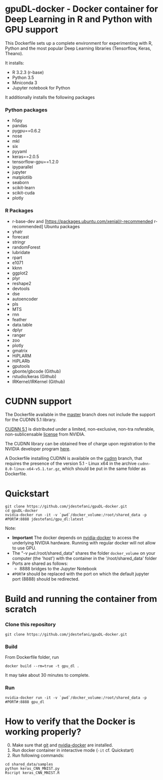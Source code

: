 # gpuDL-docker - Docker container for Deep Learning in R and Python with GPU support
 
This Dockerfile sets up a complete environment for experimenting with R, Python and  the most popular Deep Learning libraries (Tensorflow, Keras, Theano).

It installs:
* R 3.2.3 (r-base)
* Python 3.5
* Miniconda 3 
* Jupyter notebook for Python 

It additionally installs the following packages
### Python packages 
* h5py 
* pandas
* pygpu==0.6.2
* nose 
* mkl 
* six 
* pyyaml 
* keras==2.0.5 
* tensorflow-gpu==1.2.0 
* ipyparallel
* jupyter 
* matplotlib 
* seaborn 
* scikit-learn
* scikit-cuda
* plotly

### R Packages
* r-base-dev and [https://packages.ubuntu.com/xenial/r-recommended r-recommended] Ubuntu packages
* yhatr
* forecast
* stringr
* randomForest
* lubridate
* rpart
* e1071
* kknn
* ggplot2
* plyr
* reshape2
* devtools
* dse
* autoencoder
* pls
* MTS
* rnn
* feather
* data.table
* dplyr
* ranger
* zoo
* plotly
* gmatrix
* HiPLARM 
* HiPLARb
* gputools
* gbonte/gbcode (Github)
* rstudio/keras (Github)
* IRKernel/IRKernel (Github)

# CUDNN support
The Dockerfile available in the [master](https://github.com/jdestefani/gpuDL-docker/blob/master/Dockerfile) branch does not include the support for the CUDNN 5.1 library.

[CUDNN 5.1](https://developer.nvidia.com/cudnn) is distributed under a limited, non-exclusive, non-tra
nsferable, non-sublicensable [license](https://cntk.ai/license/CUDNN_License.pdf) from NVIDIA.

The CUDNN library can be obtained free of charge upon registration to the NVIDIA developer program [here](https://developer.nvidia.com/cudnn). 

A Dockerfile installing CUDNN is available on the [cudnn](https://github.com/jdestefani/gpuDL-docker/blob/cudnn/Dockerfile) branch, that requires the presence of the version 5.1 - Linux x64 in the archive ```cudnn-8.0-linux-x64-v5.1.tar.gz```, which should be put in the same folder as Dockerfile.


# Quickstart
```
git clone https://github.com/jdestefani/gpuDL-docker.git
cd gpuDL-docker
nvidia-docker run -it -v `pwd`/docker_volume:/root/shared_data -p #PORT#:8888 jdestefani/gpu_dl:latest
```

Note:

* **Important** The docker depends on [nvidia-docker](https://github.com/NVIDIA/nvidia-docker) to access the underlying NVIDIA hardware. Running with regular docker will not allow to use GPU.
* The "-v `pwd`:/root/shared_data" shares the folder ```docker_volume``` on your computer (the 'host') with the container in the '/root/shared_data' folder
* Ports are shared as follows:
    * 8888 bridges to the Jupyter Notebook
* ```#PORT#``` should be replaced with the port on which the default jupyter port (8888) should be redirected.

# Build and running the container from scratch

### Clone this repository

```
git clone https://github.com/jdestefani/gpuDL-docker.git
```

### Build

From Dockerfile folder, run

```
docker build --rm=true -t gpu_dl .
```

It may take about 30 minutes to complete.

### Run

```
nvidia-docker run -it -v `pwd`/docker_volume:/root/shared_data -p #PORT#:8888 gpu_dl
```

# How to verify that the Docker is working properly?
0. Make sure that [git](https://git-scm.com/) and [nvidia-docker](https://github.com/NVIDIA/nvidia-docker) are installed. 
1. Run docker container in interactive mode (```-it``` cf. Quickstart)
2. Run following commands:
```
cd shared_data/samples
python keras_CNN_MNIST.py
Rscript keras_CNN_MNIST.R
```












